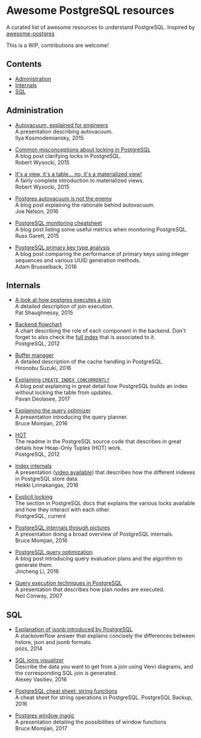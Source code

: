 # Awesome PostgreSQL resources
A curated list of awesome resources to understand PostgreSQL. Inspired by [awesome-postgres](https://github.com/dhamaniasad/awesome-postgres)

This is a WIP, contributions are welcome!

## Contents

* [Administration](#administration)
* [Internals](#internals)
* [SQL](#sql)

## Administration

* [Autovacuum, explained for engineers](http://blog.postgresql-consulting.com/2015/10/autovacuum-explained-for-engineers-new.html)  
  A presentation describing autovacuum.  
  Ilya Kosmodemiansky, 2015

* [Common misconceptions about locking in PostgreSQL](https://www.compose.com/articles/common-misconceptions-about-locking-in-postgresql/)  
  A blog post clarifying locks in PostgreSQL.  
  Robert Wysocki, 2015

* [It's a view, it's a table... no, it's a materialized view!](https://www.compose.com/articles/its-a-view-its-a-table-no-its-a-materialized-view/)  
  A fairly complete introduction to materialized views.  
  Robert Wysocki, 2015

* [Postgres autovacuum is not the enemy](https://www.citusdata.com/blog/2016/11/04/autovacuum-not-the-enemy/)  
  A blog post explaining the rationale behind autovacuum.  
  Joe Nelson, 2016

* [PostgreSQL monitoring cheatsheet](https://russ.garrett.co.uk/2015/10/02/postgres-monitoring-cheatsheet/)  
  A blog post listing some useful metrics when monitoring PostgreSQL.  
  Russ Garett, 2015

* [PostgreSQL primary key type analysis](http://gosimple.me/postgresql-primary-key-type-analysis/)  
  A blog post comparing the performance of primary keys using integer sequences
  and various UUID generation methods.  
  Adam Brusselback, 2016

## Internals

* [A look at how postgres executes a join](http://patshaughnessy.net/2015/11/24/a-look-at-how-postgres-executes-a-tiny-join)  
  A detailed description of join execution.  
  Pat Shaughnessy, 2015

* [Backend flowchart](https://www.postgresql.org/developer/backend/)  
  A chart describing the role of each component in the backend. Don't forget to
  also check the [full
  index](https://wiki.postgresql.org/wiki/Backend_flowchart#parser) that is
  associated to it.  
  PostgreSQL, 2012

* [Buffer manager](http://www.interdb.jp/pg/pgsql08.html)  
  A detailed description of the cache handling in PostgreSQL.  
  Hironobu Suzuki, 2016

* [Explaining `CREATE INDEX CONCURRENTLY`](http://blog.2ndquadrant.com/create-index-concurrently/)  
  A blog post explaining in great detail how PostgreSQL builds an index without
  locking the table from updates.  
  Pavan Deolasee, 2017

* [Explaining the query optimizer](http://momjian.us/main/writings/pgsql/optimizer.pdf)  
  A presentation introducing the query planner.  
  Bruce Momjian, 2016

* [HOT](https://git.postgresql.org/gitweb/?p=postgresql.git;a=blob;f=src/backend/access/heap/README.HOT;hb=HEAD)  
  The readme in the PostgreSQL source code that describes in great details how
  Heap-Only Tuples (HOT) work.  
  PostgreSQL, 2012

* [Index internals](https://www.pgcon.org/2016/schedule/attachments/434_Index-internals-PGCon2016.pdf)  
  A presentation ([video
  available](https://www.youtube.com/watch?v=W6B8-srOsrs)) that describes how
  the different indexes in PostgreSQL store data.  
  Heikki Linnakangas, 2016

* [Explicit locking](https://www.postgresql.org/docs/current/static/explicit-locking.html)  
  The section in PostgreSQL docs that explains the various locks available and
  how they interact with each other.  
  PostgreSQL, current

* [PostgreSQL internals through pictures](https://momjian.us/main/writings/pgsql/internalpics.pdf)  
  A presentation doing a broad overview of PostgreSQL internals.  
  Bruce Momjian, 2016

* [PostgreSQL query optimization](http://jinchengli.me/post/postgres-query-opt/)  
  A blog post introducing query evaluation plans and the algorithm to generate
  them.  
  Jincheng Li, 2016

* [Query execution techniques in PostgreSQL](http://www.neilconway.org/talks/executor.pdf)  
  A presentation that describes how plan nodes are executed.  
  Neil Conway, 2007

## SQL

* [Explanation of jsonb introduced by PostgreSQL](http://stackoverflow.com/a/22910602/2451259)  
  A stackoverflow answer that explains concisely the differences between hstore,
  json and jsonb formats.  
  pozs, 2014

* [SQL joins visualizer](http://sql-joins.leopard.in.ua/)  
  Describe the data you want to get from a join using Venn diagrams, and the
  corresponding SQL join is generated.  
  Alexey Vasiliev, 2016

* [PostgreSQL cheat sheet: string functions](http://postgresql-backup.com/postgresql-blog/wp-content/uploads/2016/06/PostgreSQL-Cheat-Sheet_-String-Functions.pdf)  
  A cheat sheet for string operations in PostgreSQL. 
  PostgreSQL Backup, 2016

* [Postgres window magic](http://momjian.us/main/writings/pgsql/window.pdf)  
  A presentation detailing the possibilities of window functions  
  Bruce Momjian, 2017
